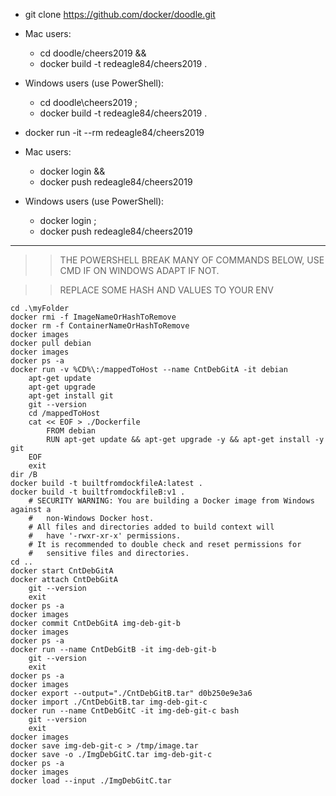 * git clone https://github.com/docker/doodle.git

* Mac users:  
    * cd doodle/cheers2019 &&  
    * docker build -t redeagle84/cheers2019 .

* Windows users (use PowerShell):  
    * cd doodle\cheers2019 ;  
    * docker build -t redeagle84/cheers2019 .

* docker run -it --rm redeagle84/cheers2019



* Mac users:  
    * docker login &&
    * docker push redeagle84/cheers2019

* Windows users (use PowerShell):  
    * docker login ;
    * docker push redeagle84/cheers2019

<hr>

>> THE POWERSHELL BREAK MANY OF COMMANDS BELOW, USE CMD IF ON WINDOWS ADAPT IF NOT. 

>> REPLACE SOME HASH AND VALUES TO YOUR ENV

	cd .\myFolder
	docker rmi -f ImageNameOrHashToRemove	
	docker rm -f ContainerNameOrHashToRemove
	docker images
	docker pull debian
	docker images
	docker ps -a
	docker run -v %CD%\:/mappedToHost --name CntDebGitA -it debian 
		apt-get update
		apt-get upgrade
		apt-get install git
		git --version
		cd /mappedToHost		
		cat << EOF > ./Dockerfile
			FROM debian
			RUN apt-get update && apt-get upgrade -y && apt-get install -y git
		EOF		
		exit 
	dir /B
	docker build -t builtfromdockfileA:latest .
	docker build -t builtfromdockfileB:v1 .
		# SECURITY WARNING: You are building a Docker image from Windows against a 
		#   non-Windows Docker host. 
		# All files and directories added to build context will 
		#   have '-rwxr-xr-x' permissions. 
		# It is recommended to double check and reset permissions for 
		#   sensitive files and directories.
	cd ..
	docker start CntDebGitA
	docker attach CntDebGitA
		git --version
		exit 	
	docker ps -a
	docker images
	docker commit CntDebGitA img-deb-git-b
	docker images
	docker ps -a
	docker run --name CntDebGitB -it img-deb-git-b 
		git --version
		exit 	
	docker ps -a
	docker images
	docker export --output="./CntDebGitB.tar" d0b250e9e3a6 
	docker import ./CntDebGitB.tar img-deb-git-c
	docker run --name CntDebGitC -it img-deb-git-c bash 
		git --version
		exit 	
	docker images
	docker save img-deb-git-c > /tmp/image.tar
	docker save -o ./ImgDebGitC.tar img-deb-git-c
	docker ps -a
	docker images	
	docker load --input ./ImgDebGitC.tar
